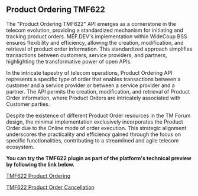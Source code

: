 ## Product Ordering TMF622
The "Product Ordering TMF622" API emerges as a cornerstone in the telecom evolution, providing a standardized mechanism for initiating and tracking product orders. MEF.DEV's implementation within WideCoup BSS ensures flexibility and efficiency, allowing the creation, modification, and retrieval of product order information. This standardized approach simplifies transactions between customers, service providers, and partners, highlighting the transformative power of open APIs.

In the intricate tapestry of telecom operations, Product Ordering API represents a specific type of order that enables transactions between a customer and a service provider or between a service provider and a partner. The API permits the creation, modification, and retrieval of Product Order information, where Product Orders are intricately associated with Customer parties.

Despite the existence of different Product Order resources in the TM Forum design, the minimal implementation exclusively incorporates the Product Order due to the Online mode of order execution. This strategic alignment underscores the practicality and efficiency gained through the focus on specific functionalities, contributing to a streamlined and agile telecom ecosystem.

**You can try the TMF622 plugin as part of the platform's technical preview by following the link below.**

[TMF622 Product Ordering](https://preview.mef.dev/store/service/104/rflnk/wsvfcV0ECUiTog2b%2Fv2PmCJMkMdhSXKjoyJe5Ziwl6L2%2FsEhxbNHs0%2FK9YZqm%2Bxt)

[TMF622 Product Order Cancellation](https://preview.mef.dev/store/service/100/rflnk/wsvfcV0ECUiTog2b%2Fv2PmCJMkMdhSXKjoyJe5Ziwl6L2%2FsEhxbNHs0%2FK9YZqm%2Bxt)
